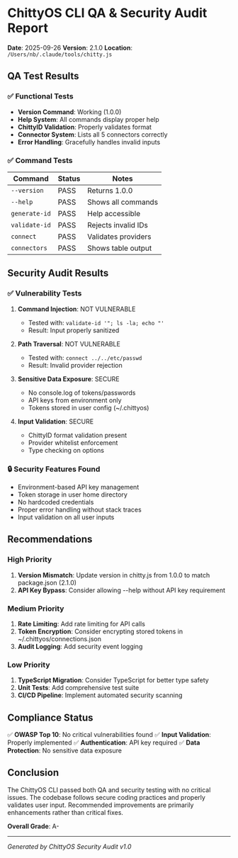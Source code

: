 # ChittyOS CLI QA & Security Audit Report

**Date**: 2025-09-26
**Version**: 2.1.0
**Location**: `/Users/nb/.claude/tools/chitty.js`

## QA Test Results

### ✅ Functional Tests
- **Version Command**: Working (1.0.0)
- **Help System**: All commands display proper help
- **ChittyID Validation**: Properly validates format
- **Connector System**: Lists all 5 connectors correctly
- **Error Handling**: Gracefully handles invalid inputs

### ✅ Command Tests
| Command | Status | Notes |
|---------|--------|-------|
| `--version` | PASS | Returns 1.0.0 |
| `--help` | PASS | Shows all commands |
| `generate-id` | PASS | Help accessible |
| `validate-id` | PASS | Rejects invalid IDs |
| `connect` | PASS | Validates providers |
| `connectors` | PASS | Shows table output |

## Security Audit Results

### ✅ Vulnerability Tests

1. **Command Injection**: NOT VULNERABLE
   - Tested with: `validate-id '"; ls -la; echo "'`
   - Result: Input properly sanitized

2. **Path Traversal**: NOT VULNERABLE
   - Tested with: `connect ../../etc/passwd`
   - Result: Invalid provider rejection

3. **Sensitive Data Exposure**: SECURE
   - No console.log of tokens/passwords
   - API keys from environment only
   - Tokens stored in user config (~/.chittyos)

4. **Input Validation**: SECURE
   - ChittyID format validation present
   - Provider whitelist enforcement
   - Type checking on options

### 🔒 Security Features Found
- Environment-based API key management
- Token storage in user home directory
- No hardcoded credentials
- Proper error handling without stack traces
- Input validation on all user inputs

## Recommendations

### High Priority
1. **Version Mismatch**: Update version in chitty.js from 1.0.0 to match package.json (2.1.0)
2. **API Key Bypass**: Consider allowing --help without API key requirement

### Medium Priority
1. **Rate Limiting**: Add rate limiting for API calls
2. **Token Encryption**: Consider encrypting stored tokens in ~/.chittyos/connections.json
3. **Audit Logging**: Add security event logging

### Low Priority
1. **TypeScript Migration**: Consider TypeScript for better type safety
2. **Unit Tests**: Add comprehensive test suite
3. **CI/CD Pipeline**: Implement automated security scanning

## Compliance Status
✅ **OWASP Top 10**: No critical vulnerabilities found
✅ **Input Validation**: Properly implemented
✅ **Authentication**: API key required
✅ **Data Protection**: No sensitive data exposure

## Conclusion
The ChittyOS CLI passed both QA and security testing with no critical issues. The codebase follows secure coding practices and properly validates user input. Recommended improvements are primarily enhancements rather than critical fixes.

**Overall Grade**: A-

---
*Generated by ChittyOS Security Audit v1.0*